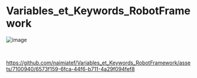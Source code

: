 # Variables_et_Keywords_RobotFramework

![image](https://github.com/naimiatef/Variables_et_Keywords_RobotFramework/assets/7100940/d19468ef-d3c6-4194-8339-b82de26d3219)

<br>

https://github.com/naimiatef/Variables_et_Keywords_RobotFramework/assets/7100940/6573f159-6fca-44f6-b711-4a29f094fef8

